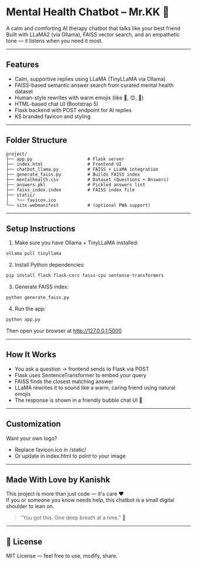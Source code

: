 #  Mental Health Chatbot – Mr.KK 🤍

A calm and comforting AI therapy chatbot that talks like your best friend  
Built with LLaMA2 (via Ollama), FAISS vector search, and an empathetic tone — it listens when you need it most.

---

##  Features

-  Calm, supportive replies using LLaMA (TinyLLaMA via Ollama)
-  FAISS-based semantic answer search from curated mental health dataset
-  Human-style rewrites with warm emojis (like 🤍, 😊, 🌿)
-  HTML-based chat UI (Bootstrap 5)
-  Flask backend with POST endpoint for AI replies
-  KS branded favicon and styling

---

##  Folder Structure

```
project/
├── app.py                     # Flask server
├── index.html                 # Frontend UI
├── chatbot_llama.py           # FAISS + LLaMA integration
├── generate_faiss.py          # Builds FAISS index
├── mentalhealth.csv           # Dataset (Questions + Answers)
├── answers.pkl                # Pickled answers list
├── faiss_index.index          # FAISS index file
├── static/
│   └── favicon.ico           
└── site.webmanifest           # (optional PWA support)
```

---

##  Setup Instructions

1.  Make sure you have Ollama + TinyLLaMA installed:
```bash
ollama pull tinyllama
```

2.  Install Python dependencies:
```bash
pip install flask flask-cors faiss-cpu sentence-transformers
```

3.  Generate FAISS index:
```bash
python generate_faiss.py
```

4.  Run the app:
```bash
python app.py
```

Then open your browser at http://127.0.0.1:5000

---

##  How It Works

- You ask a question → frontend sends to Flask via POST
- Flask uses SentenceTransformer to embed your query
- FAISS finds the closest matching answer
- LLaMA rewrites it to sound like a warm, caring friend using natural emojis
- The response is shown in a friendly bubble chat UI 🫶

---

##  Customization

Want your own logo?

- Replace favicon.ico in /static/  
- Or update <link rel="icon"> in index.html to point to your image

---

##  Made With Love by Kanishk

This project is more than just code — it's care ❤️  
If you or someone you know needs help, this chatbot is a small digital shoulder to lean on.

> “You got this. One deep breath at a time.” 🤍

---

## 📃 License

MIT License — feel free to use, modify, share.
